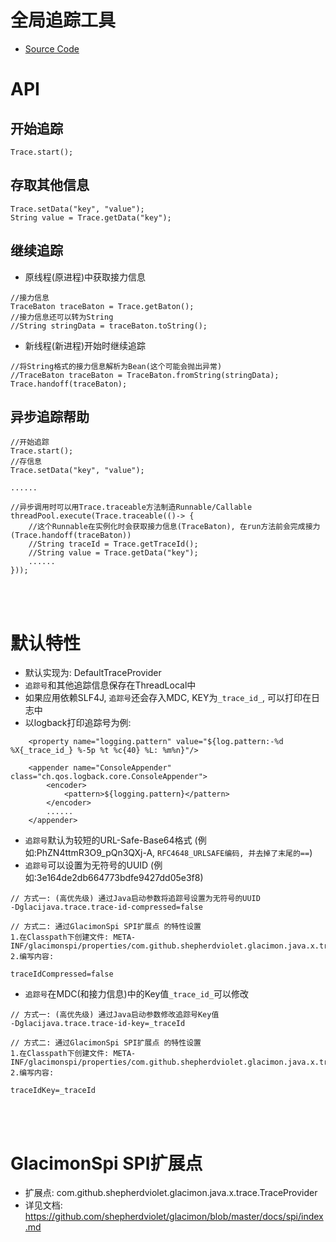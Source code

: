 # 全局追踪工具

* [Source Code](https://github.com/shepherdviolet/glacimon/tree/master/glacijava-trace/src/main/java/com/github/shepherdviolet/glacimon/java/x/trace)

# API

## 开始追踪

```text
Trace.start();
```

## 存取其他信息

```text
Trace.setData("key", "value");
String value = Trace.getData("key");
```

## 继续追踪

* 原线程(原进程)中获取接力信息

```text
//接力信息
TraceBaton traceBaton = Trace.getBaton();
//接力信息还可以转为String
//String stringData = traceBaton.toString();
```

* 新线程(新进程)开始时继续追踪

```text
//将String格式的接力信息解析为Bean(这个可能会抛出异常)
//TraceBaton traceBaton = TraceBaton.fromString(stringData);
Trace.handoff(traceBaton);
```

## 异步追踪帮助

```text
//开始追踪
Trace.start();
//存信息
Trace.setData("key", "value");

......

//异步调用时可以用Trace.traceable方法制造Runnable/Callable
threadPool.execute(Trace.traceable(()-> {
    //这个Runnable在实例化时会获取接力信息(TraceBaton), 在run方法前会完成接力(Trace.handoff(traceBaton))
    //String traceId = Trace.getTraceId();
    //String value = Trace.getData("key");
    ......
}));
```

<br>
<br>

# 默认特性

* 默认实现为: DefaultTraceProvider
* `追踪号`和其他追踪信息保存在ThreadLocal中
* 如果应用依赖SLF4J, `追踪号`还会存入MDC, KEY为`_trace_id_`, 可以打印在日志中
* 以logback打印追踪号为例:

```text
    <property name="logging.pattern" value="${log.pattern:-%d %X{_trace_id_} %-5p %t %c{40} %L: %m%n}"/>

    <appender name="ConsoleAppender" class="ch.qos.logback.core.ConsoleAppender">
        <encoder>
            <pattern>${logging.pattern}</pattern>
        </encoder>
        ......
    </appender>
```


* `追踪号`默认为较短的URL-Safe-Base64格式 (例如:PhZN4ttmR3O9_pQn3QXj-A, `RFC4648_URLSAFE编码, 并去掉了末尾的==`)
* `追踪号`可以设置为无符号的UUID (例如:3e164de2db664773bdfe9427dd05e3f8)

```text
// 方式一: (高优先级) 通过Java启动参数将追踪号设置为无符号的UUID
-Dglacijava.trace.trace-id-compressed=false

// 方式二: 通过GlacimonSpi SPI扩展点 的特性设置
1.在Classpath下创建文件: META-INF/glacimonspi/properties/com.github.shepherdviolet.glacimon.java.x.trace.DefaultTraceProvider
2.编写内容:

traceIdCompressed=false

```

* `追踪号`在MDC(和接力信息)中的Key值`_trace_id_`可以修改

```text
// 方式一: (高优先级) 通过Java启动参数修改追踪号Key值
-Dglacijava.trace.trace-id-key=_traceId

// 方式二: 通过GlacimonSpi SPI扩展点 的特性设置
1.在Classpath下创建文件: META-INF/glacimonspi/properties/com.github.shepherdviolet.glacimon.java.x.trace.DefaultTraceProvider
2.编写内容:

traceIdKey=_traceId

```

<br>
<br>

# GlacimonSpi SPI扩展点

* 扩展点: com.github.shepherdviolet.glacimon.java.x.trace.TraceProvider
* 详见文档: https://github.com/shepherdviolet/glacimon/blob/master/docs/spi/index.md
